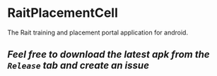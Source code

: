 # RaitPlacementCell
The Rait training and placement portal application for android.

## *Feel free to download the latest apk from the `Release` tab and create an issue*
